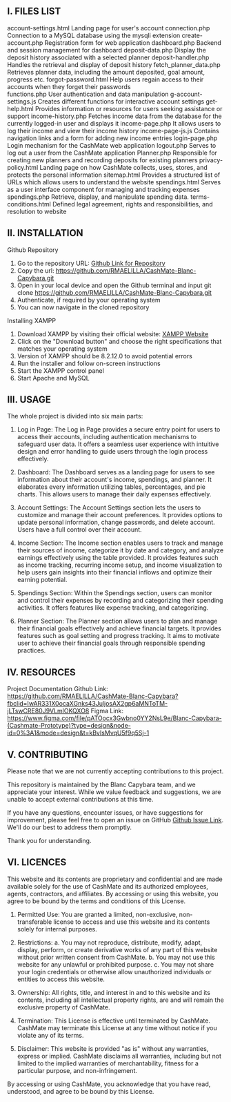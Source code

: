 I. FILES LIST
------------

account-settings.html           Landing page for user's account
connection.php                  Connection to a MySQL database using the mysqli extension
create-account.php              Registration form for web application
dashboard.php                   Backend and session management for dashboard 
deposit-data.php                Display the deposit history associated with a selected planner
deposit-handler.php             Handles the retrieval and display of deposit history
fetch_planner_data.php          Retrieves planner data, including the amount deposited, goal amount, progress etc.
forgot-password.html            Help users regain access to their accounts when they forget their passwords   
functions.php                   User authentication and data manipulation
g-account-settings.js           Creates different functions for interactive account settings
get-help.html                   Provides information or resources for users seeking assistance or support
income-history.php              Fetches income data from the database for the currently logged-in user and displays it
income-page.php                 It allows users to log their income and view their income history
income-page-js.js               Contains navigation links and a form for adding new income entries
login-page.php                  Login mechanism for the CashMate web application
logout.php                      Serves to log out a user from the CashMate application
Planner.php                     Responsible for creating new planners and recording deposits for existing planners
privacy-policy.html             Landing page on how CashMate collects, uses, stores, and protects the personal information
sitemap.html                    Provides a structured list of URLs which allows users to understand the website
spendings.html                  Serves as a user interface component for managing and tracking expenses
spendings.php                   Retrieve, display, and manipulate spending data.
terms-conditions.html           Defined legal agreement, rights and responsibilities, and resolution to website

II. INSTALLATION
------------

Github Repository
  1. Go to the repository URL: [Github Link for Repository](https://github.com/RMAELILLA/CashMate-Blanc-Capybara?fbclid=IwAR331X0ocaXGnks43JuljosAX2gp6aMNToTM-jLTswCRE80J9VLmlOKQXO8)
  2. Copy the url: https://github.com/RMAELILLA/CashMate-Blanc-Capybara.git
  3. Open in your local device and open the Github terminal and input
    git clone https://github.com/RMAELILLA/CashMate-Blanc-Capybara.git
  4. Authenticate, if required by your operating system
  5. You can now navigate in the cloned repository

Installing XAMPP
  1. Download XAMPP by visiting their official website: [XAMPP Website](https://www.apachefriends.org/index.html)
  2. Click on the "Download button" and choose the right specifications that matches your operating system
  3. Version of XAMPP should be 8.2.12.0 to avoid potential errors
  4. Run the installer and follow on-screen instructions
  5. Start the XAMPP control panel
  6. Start Apache and MySQL

III. USAGE
------------
  The whole project is divided into six main parts:
  1. Log in Page: The Log in Page provides a secure entry point for users to access their accounts, including authentication mechanisms to safeguard user data. It offers a seamless user experience with intuitive design and error handling to guide users through the login process effectively.

  2. Dashboard: The Dashboard serves as a landing page for users to see information about their account's income, spendings, and planner. It elaborates every information utilizing tables, percentages, and pie charts. This allows users to manage their daily expenses effectively.

  3. Account Settings: The Account Settings section lets the users to customize and manage their account preferences. It provides options to update personal information, change passwords, and delete account. Users have a full control over their account.

  4. Income Section: The Income section enables users to track and manage their sources of income, categorize it by date and category, and analyze earnings effectively using the table provided. It provides features such as income tracking, recurring income setup, and income visualization to help users gain insights into their financial inflows and optimize their earning potential.

  5. Spendings Section: Within the Spendings section, users can monitor and control their expenses by recording and categorizing their spending activities. It offers features like expense tracking, and categorizing.

  6. Planner Section: The Planner section allows users to plan and manage their financial goals effectively and achieve financial targets. It provides features such as goal setting and progress tracking. It aims to motivate user to achieve their financial goals through responsible spending practices.

IV. RESOURCES
------------

Project Documentation
  Github Link: https://github.com/RMAELILLA/CashMate-Blanc-Capybara?fbclid=IwAR331X0ocaXGnks43JuljosAX2gp6aMNToTM-jLTswCRE80J9VLmlOKQXO8
  Figma Link: https://www.figma.com/file/pATOocx3Gwbno0YY2NsL9e/Blanc-Capybara-(Cashmate-Prototype)?type=design&node-id=0%3A1&mode=design&t=kBvIsMvqU5f9q5Sj-1


V. CONTRIBUTING
------------

Please note that we are not currently accepting contributions to this project.

This repository is maintained by the Blanc Capybara team, and we appreciate your interest. While we value feedback and suggestions, we are unable to accept external contributions at this time.

If you have any questions, encounter issues, or have suggestions for improvement, please feel free to open an issue on GitHub [Github Issue Link](https://github.com/RMAELILLA/CashMate-Blanc-Capybara/issues). We'll do our best to address them promptly.

Thank you for understanding.

VI. LICENCES
------------

This website and its contents are proprietary and confidential and are made available solely for the use of CashMate and its authorized employees, agents, contractors, and affiliates. By accessing or using this website, you agree to be bound by the terms and conditions of this License.

1. Permitted Use:
   You are granted a limited, non-exclusive, non-transferable license to access and use this website and its contents solely for internal purposes. 

2. Restrictions:
   a. You may not reproduce, distribute, modify, adapt, display, perform, or create derivative works of any part of this website without prior written consent from CashMate.
   b. You may not use this website for any unlawful or prohibited purpose.
   c. You may not share your login credentials or otherwise allow unauthorized individuals or entities to access this website.

3. Ownership:
   All rights, title, and interest in and to this website and its contents, including all intellectual property rights, are and will remain the exclusive property of CashMate.

4. Termination:
   This License is effective until terminated by CashMate. CashMate may terminate this License at any time without notice if you violate any of its terms. 

5. Disclaimer:
   This website is provided "as is" without any warranties, express or implied. CashMate disclaims all warranties, including but not limited to the implied warranties of merchantability, fitness for a particular purpose, and non-infringement.

By accessing or using CashMate, you acknowledge that you have read, understood, and agree to be bound by this License.

 